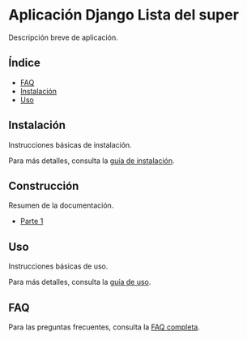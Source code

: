 # Aplicación Django Lista del super

Descripción breve de aplicación.

## Índice

- [FAQ](docs/Faq.md)
- [Instalación](INSTALACION.md)
- [Uso](USO.md)

## Instalación

Instrucciones básicas de instalación.

Para más detalles, consulta la [guía de instalación](INSTALACION.md).

## Construcción

Resumen de la documentación.

- [Parte 1](docs/partes/01part.md)

## Uso

Instrucciones básicas de uso.

Para más detalles, consulta la [guía de uso](USO.md).

## FAQ

Para las preguntas frecuentes, consulta la [FAQ completa](docs/Faq.md).
